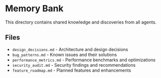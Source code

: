 # Memory Bank

This directory contains shared knowledge and discoveries from all agents.

## Files
- `design_decisions.md` - Architecture and design decisions
- `bug_patterns.md` - Known issues and their solutions
- `performance_metrics.md` - Performance benchmarks and optimizations
- `security_audit.md` - Security findings and recommendations
- `feature_roadmap.md` - Planned features and enhancements
